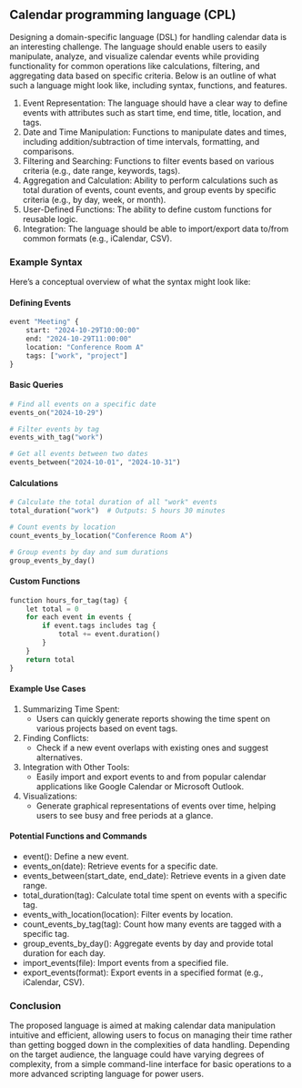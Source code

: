 ## Calendar programming language (CPL)

Designing a domain-specific language (DSL) for handling calendar data is an interesting challenge. The language should enable users to easily manipulate, analyze, and visualize calendar events while providing functionality for common operations like calculations, filtering, and aggregating data based on specific criteria. Below is an outline of what such a language might look like, including syntax, functions, and features.


1. Event Representation: The language should have a clear way to define events with attributes such as start time, end time, title, location, and tags.
2. Date and Time Manipulation: Functions to manipulate dates and times, including addition/subtraction of time intervals, formatting, and comparisons.
3. Filtering and Searching: Functions to filter events based on various criteria (e.g., date range, keywords, tags).
4. Aggregation and Calculation: Ability to perform calculations such as total duration of events, count events, and group events by specific criteria (e.g., by day, week, or month).
5. User-Defined Functions: The ability to define custom functions for reusable logic.
6. Integration: The language should be able to import/export data to/from common formats (e.g., iCalendar, CSV).


### Example Syntax

Here’s a conceptual overview of what the syntax might look like:


#### Defining Events

```python
event "Meeting" {
    start: "2024-10-29T10:00:00"
    end: "2024-10-29T11:00:00"
    location: "Conference Room A"
    tags: ["work", "project"]
}
```

#### Basic Queries

```python
# Find all events on a specific date
events_on("2024-10-29")

# Filter events by tag
events_with_tag("work")

# Get all events between two dates
events_between("2024-10-01", "2024-10-31")
```

#### Calculations

```python
# Calculate the total duration of all "work" events
total_duration("work")  # Outputs: 5 hours 30 minutes

# Count events by location
count_events_by_location("Conference Room A")

# Group events by day and sum durations
group_events_by_day()
```

#### Custom Functions

```python
function hours_for_tag(tag) {
    let total = 0
    for each event in events {
        if event.tags includes tag {
            total += event.duration()
        }
    }
    return total
}
```

#### Example Use Cases

1.	Summarizing Time Spent:
	- Users can quickly generate reports showing the time spent on various projects based on event tags.
2.	Finding Conflicts:
	- Check if a new event overlaps with existing ones and suggest alternatives.
3.	Integration with Other Tools:
	- Easily import and export events to and from popular calendar applications like Google Calendar or Microsoft Outlook.
4.	Visualizations:
	- Generate graphical representations of events over time, helping users to see busy and free periods at a glance.


#### Potential Functions and Commands

- event(): Define a new event.
- events_on(date): Retrieve events for a specific date.
- events_between(start_date, end_date): Retrieve events in a given date range.
- total_duration(tag): Calculate total time spent on events with a specific tag.
- events_with_location(location): Filter events by location.
- count_events_by_tag(tag): Count how many events are tagged with a specific tag.
- group_events_by_day(): Aggregate events by day and provide total duration for each day.
- import_events(file): Import events from a specified file.
- export_events(format): Export events in a specified format (e.g., iCalendar, CSV).

### Conclusion

The proposed language is aimed at making calendar data manipulation intuitive and efficient, allowing users to focus on managing their time rather than getting bogged down in the complexities of data handling. Depending on the target audience, the language could have varying degrees of complexity, from a simple command-line interface for basic operations to a more advanced scripting language for power users.
